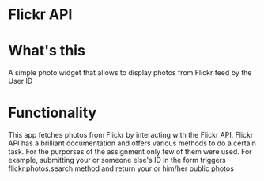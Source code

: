 # Flickr API

# What's this
A simple photo widget that allows to display photos from Flickr feed by the User ID

# Functionality
This app fetches photos from Flickr by interacting with the Flickr API. Flickr API has a brilliant documentation and offers various methods to do a certain task. For the purporses of the assignment only few of them were used. For example, submitting your or someone else's ID in the form triggers flickr.photos.search method and return your or him/her public photos 
